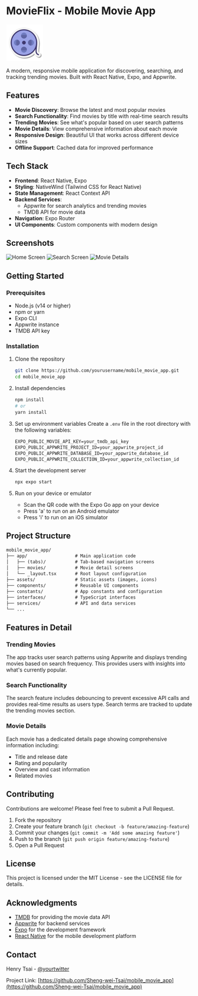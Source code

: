 # MovieFlix - Mobile Movie App

![MovieFlix Logo](assets/images/logo.png)

A modern, responsive mobile application for discovering, searching, and tracking trending movies. Built with React Native, Expo, and Appwrite.

## Features

- **Movie Discovery**: Browse the latest and most popular movies
- **Search Functionality**: Find movies by title with real-time search results
- **Trending Movies**: See what's popular based on user search patterns
- **Movie Details**: View comprehensive information about each movie
- **Responsive Design**: Beautiful UI that works across different device sizes
- **Offline Support**: Cached data for improved performance

## Tech Stack

- **Frontend**: React Native, Expo
- **Styling**: NativeWind (Tailwind CSS for React Native)
- **State Management**: React Context API
- **Backend Services**: 
  - Appwrite for search analytics and trending movies
  - TMDB API for movie data
- **Navigation**: Expo Router
- **UI Components**: Custom components with modern design

## Screenshots

![Home Screen](screenshots/home.png)
![Search Screen](screenshots/search.png)
![Movie Details](screenshots/details.png)

## Getting Started

### Prerequisites

- Node.js (v14 or higher)
- npm or yarn
- Expo CLI
- Appwrite instance
- TMDB API key

### Installation

1. Clone the repository
   ```bash
   git clone https://github.com/yourusername/mobile_movie_app.git
   cd mobile_movie_app
   ```

2. Install dependencies
   ```bash
   npm install
   # or
   yarn install
   ```

3. Set up environment variables
   Create a `.env` file in the root directory with the following variables:
   ```
   EXPO_PUBLIC_MOVIE_API_KEY=your_tmdb_api_key
   EXPO_PUBLIC_APPWRITE_PROJECT_ID=your_appwrite_project_id
   EXPO_PUBLIC_APPWRITE_DATABASE_ID=your_appwrite_database_id
   EXPO_PUBLIC_APPWRITE_COLLECTION_ID=your_appwrite_collection_id
   ```

4. Start the development server
   ```bash
   npx expo start
   ```

5. Run on your device or emulator
   - Scan the QR code with the Expo Go app on your device
   - Press 'a' to run on an Android emulator
   - Press 'i' to run on an iOS simulator

## Project Structure

```
mobile_movie_app/
├── app/                  # Main application code
│   ├── (tabs)/           # Tab-based navigation screens
│   ├── movies/           # Movie detail screens
│   └── _layout.tsx       # Root layout configuration
├── assets/               # Static assets (images, icons)
├── components/           # Reusable UI components
├── constants/            # App constants and configuration
├── interfaces/           # TypeScript interfaces
├── services/             # API and data services
└── ...
```

## Features in Detail

### Trending Movies
The app tracks user search patterns using Appwrite and displays trending movies based on search frequency. This provides users with insights into what's currently popular.

### Search Functionality
The search feature includes debouncing to prevent excessive API calls and provides real-time results as users type. Search terms are tracked to update the trending movies section.

### Movie Details
Each movie has a dedicated details page showing comprehensive information including:
- Title and release date
- Rating and popularity
- Overview and cast information
- Related movies

## Contributing

Contributions are welcome! Please feel free to submit a Pull Request.

1. Fork the repository
2. Create your feature branch (`git checkout -b feature/amazing-feature`)
3. Commit your changes (`git commit -m 'Add some amazing feature'`)
4. Push to the branch (`git push origin feature/amazing-feature`)
5. Open a Pull Request

## License

This project is licensed under the MIT License - see the LICENSE file for details.

## Acknowledgments

- [TMDB](https://www.themoviedb.org/) for providing the movie data API
- [Appwrite](https://appwrite.io/) for backend services
- [Expo](https://expo.dev/) for the development framework
- [React Native](https://reactnative.dev/) for the mobile development platform

## Contact

Henry Tsai - [@yourtwitter](https://twitter.com/yourtwitter)

Project Link: [https://github.com/Sheng-wei-Tsai/mobile_movie_app](https://github.com/Sheng-wei-Tsai/mobile_movie_app)
